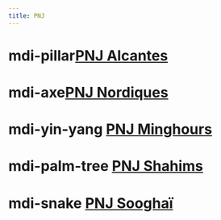 ```yaml
---
title: PNJ
---
```


# **<v-icon>mdi-pillar</v-icon>[PNJ Alcantes](/PNJ/alcantes)**  
# **<v-icon>mdi-axe</v-icon>[PNJ Nordiques](/PNJ/nordiques)**  
# **<v-icon>mdi-yin-yang</v-icon> [PNJ Minghours](/PNJ/minghours)**  
# **<v-icon>mdi-palm-tree</v-icon> [PNJ Shahims](/PNJ/shahims)**  
# **<v-icon>mdi-snake</v-icon> [PNJ Sooghaï](/PNJ/sooghai)**  
